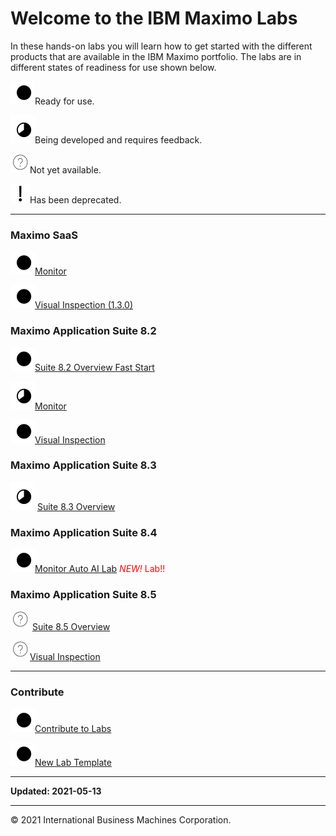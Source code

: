 # Welcome to the IBM Maximo Labs

In these hands-on labs you will learn how to get started with the different products that are available in the IBM Maximo 
portfolio.  The labs are in different states of readiness for use shown below.

 ![Ready](./img/readynew.png)Ready for use.
 
 ![Under Development](./img/under_development.png)Being developed and requires feedback.
 
 ![Not Started](./img/not_started.png)Not yet available.
 
 ![Deprecated](./img/deprecated.png)Has been deprecated. 

---
### Maximo SaaS

  ![Ready](./img/readynew.png)[Monitor](/monitor_saas/)  

  ![Ready](./img/readynew.png)[Visual Inspection (1.3.0)](/mvi_saas/)  


### Maximo Application Suite 8.2

  ![Ready](./img/readynew.png)[Suite 8.2 Overview Fast Start](/apm_fs21/)  

  ![Under Development: ](./img/under_development.png)[Monitor](/monitor_8.2/)  

  ![Ready](./img/readynew.png)[Visual Inspection](/mvi_8.2/)  

### Maximo Application Suite 8.3

  ![Under Development: ](./img/under_development.png) [Suite 8.3 Overview](/mas_8.3/) 

### Maximo Application Suite 8.4

  ![Ready](./img/readynew.png)[Monitor Auto AI Lab](/monitor_autoai_8.4/) <span style="color:red">*NEW!* Lab!!</span>  

### Maximo Application Suite 8.5

  ![Not Started: ](./img/not_started.png) [Suite 8.5 Overview](/mas_8.5/) 

  ![Not Started: ](./img/not_started.png)[Visual Inspection](/mvi_8.4/)

---

### Contribute

  ![Ready](./img/readynew.png)[Contribute to Labs](/contribute/)  

  ![Ready](./img/readynew.png)[New Lab Template](/template_1.0/)  

---

**Updated: 2021-05-13**

---
© 2021 International Business Machines Corporation.
